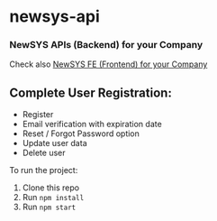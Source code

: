 # newsys-api

### NewSYS APIs (Backend) for your Company
Check also [NewSYS FE (Frontend) for your Company]('https://github.com/lpkyrius/newsys-fe')
## Complete User Registration:
- Register
- Email verification with expiration date
- Reset / Forgot Password option
- Update user data
- Delete user

To run the project:

1. Clone this repo
2. Run `npm install`
3. Run `npm start`